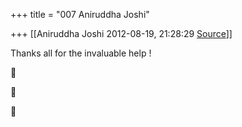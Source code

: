 +++
title = "007 Aniruddha Joshi"

+++
[[Aniruddha Joshi	2012-08-19, 21:28:29 [Source](https://groups.google.com/g/samskrita/c/B-95vIzdHqA)]]



Thanks all for the invaluable help !  
  







